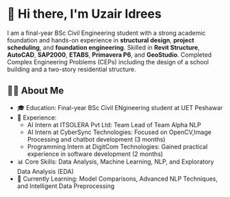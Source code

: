 
# 👋 Hi there, I'm Uzair Idrees
I am a final-year BSc Civil Engineering student with a strong academic foundation and hands-on experience in **structural design**, **project scheduling**, and **foundation engineering**. Skilled in **Revit Structure**, **AutoCAD**, **SAP2000**, **ETABS**, **Primavera P6**, and **GeoStudio**. Completed Complex Engineering Problems (CEPs) including the design of a school building and a two-story residential structure.
##
## 🙋‍♂️ About Me
* 🎓 Education: Final-year BSc Civil ENgineering student at UET Peshawar
* 💼 Experience:
  - AI Intern at ITSOLERA Pvt Ltd: Team Lead of Team Alpha NLP
  - AI Intern at CyberSync Technologies: Focused on OpenCV,Image Processing and chatbot development (3 months)
  - Programming Intern at DigitCom Technologies: Gained practical experience in software development (2 months)
* 📊 Core Skills: Data Analysis, Machine Learning, NLP, and Exploratory Data Analysis (EDA)
* 🌱 Currently Learning: Model Comparisons, Advanced NLP Techniques, and Intelligent Data Preprocessing
